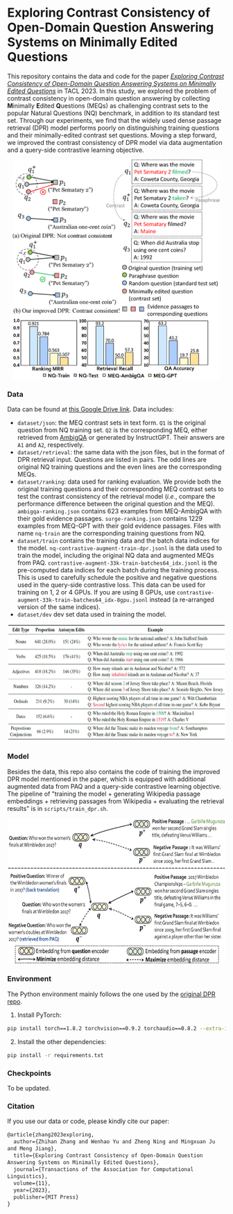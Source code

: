 # Exploring Contrast Consistency of Open-Domain Question Answering Systems on Minimally Edited Questions

This repository contains the data and code for the paper [*Exploring Contrast Consistency of Open-Domain Question Answering Systems on Minimally Edited Questions*](https://arxiv.org/pdf/2305.14441.pdf) in TACL 2023. In this study, we explored the problem of contrast consistency in open-domain question answering by collecting **M**inimally **E**dited **Q**uestions (MEQs) as challenging contrast sets to the popular Natural Questions (NQ) benchmark, in addition to its standard test set. Through our experiments, we find that the widely used dense passage retrieval (DPR) model performs poorly on distinguishing training questions and their minimally-edited contrast set questions. Moving a step forward, we improved the contrast consistency of DPR model via data augmentation and a query-side contrastive learning objective.

<center><img src="figures/Example.png" alt="Example" width="478" height="505"></center>

### Data

Data can be found at [this Google Drive link](https://drive.google.com/drive/folders/1XN2duHxsYF3-8Xorok5F-nIolp_u5XPj?usp=sharing). Data includes:

- `dataset/json`: the MEQ contrast sets in text form. `Q1` is the original question from NQ training set. `Q2` is the corresponding MEQ, either retrieved from [AmbigQA](https://github.com/shmsw25/AmbigQA) or generated by InstructGPT. Their answers are `A1` and `A2`, respectively.
- `dataset/retrieval`: the same data with the json files, but in the format of DPR retrieval input. Questions are listed in pairs. The odd lines are original NQ training questions and the even lines are the corresponding MEQs.
- `dataset/ranking`: data used for ranking evaluation. We provide both the original training questions and their corresponding MEQ contrast sets to test the contrast consistency of the retrieval model (*i.e.*, compare the performance difference between the original question and the MEQ). `ambigqa-ranking.json` contains 623 examples from MEQ-AmbigQA with their gold evidence passages. `surge-ranking.json` contains 1229 examples from MEQ-GPT with their gold evidence passages. Files with name `nq-train` are the corresponding training questions from NQ.
- `dataset/train` contains the training data and the batch data indices for the model. `nq-contrastive-augment-train-dpr.jsonl` is the data used to train the model, including the original NQ data and augmented MEQs from PAQ. `contrastive-augment-33k-train-batches64_idx.jsonl` is the pre-computed data indices for each batch during the training process. This is used to carefully schedule the positive and negative questions used in the query-side contrastive loss. This data can be used for training on 1, 2 or 4 GPUs. If you are using 8 GPUs, use `contrastive-augment-33k-train-batches64_idx-8gpu.jsonl` instead (a re-arranged version of the same indices).
- `dataset/dev` dev set data used in training the model.

<center><img src="figures/data_example.png" alt="Model" width="618" height=269"></center>

### Model

Besides the data, this repo also contains the code of training the improved DPR model mentioned in the paper, which is equipped with additional augmented data from PAQ and a query-side contrastive learning objective. The pipeline of "training the model + generating Wikipedia passage embeddings + retrieving passages from Wikipedia + evaluating the retrieval results" is in `scripts/train_dpr.sh`.

<center><img src="figures/framework.png" alt="Model" width="650" height="335"></center>

### Environment

The Python environment mainly follows the one used by the [original DPR repo](https://github.com/facebookresearch/DPR).

1. Install PyTorch:
```bash
pip install torch==1.8.2 torchvision==0.9.2 torchaudio==0.8.2 --extra-index-url https://download.pytorch.org/whl/lts/1.8/cu111
```

2. Install the other dependencies:
```bash
pip install -r requirements.txt
```

### Checkpoints

To be updated.

### Citation

If you use our data or code, please kindly cite our paper:
```
@article{zhang2023exploring,
  author={Zhihan Zhang and Wenhao Yu and Zheng Ning and Mingxuan Ju and Meng Jiang},
  title={Exploring Contrast Consistency of Open-Domain Question Answering Systems on Minimally Edited Questions},
  journal={Transactions of the Association for Computational Linguistics},
  volume={11},
  year={2023},
  publisher={MIT Press}
}
```
